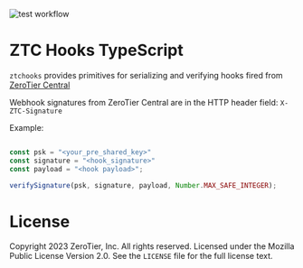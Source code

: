 ![test workflow](https://github.com/zerotier/ztchooks-ts/actions/workflows/node.yml/badge.svg)

# ZTC Hooks TypeScript

`ztchooks` provides primitives for serializing and verifying hooks fired from [ZeroTier Central](https://my.zerotier.com)

Webhook signatures from ZeroTier Central are in the HTTP header field: `X-ZTC-Signature`

Example:

```typescript

const psk = "<your_pre_shared_key>"
const signature = "<hook_signature>"
const payload = "<hook payload>";

verifySignature(psk, signature, payload, Number.MAX_SAFE_INTEGER);

```

# License

Copyright 2023 ZeroTier, Inc. All rights reserved.  Licensed under the Mozilla Public License Version 2.0.  See the `LICENSE` file for the full license text.
